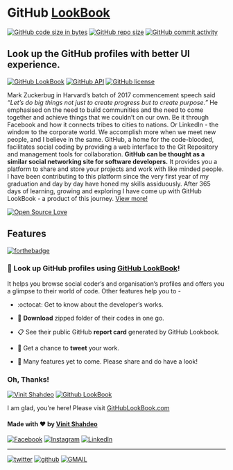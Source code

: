 # GitHub [LookBook](http://githublookbook.com/)

[![GitHub code size in bytes](https://img.shields.io/github/languages/code-size/vinitshahdeo/GitHub-LookBook.svg?logo=github&style=social)](https://github.com/vinitshahdeo/) [![GitHub repo size](https://img.shields.io/github/repo-size/vinitshahdeo/GitHub-LookBook.svg?logo=git&style=social)](https://github.com/vinitshahdeo/) [![GitHub commit activity](https://img.shields.io/github/commit-activity/y/vinitshahdeo/GitHub-LookBook.svg?logo=github&style=social)](https://github.com/vinitshahdeo/)

## Look up the GitHub profiles with better UI experience.

[![GitHub LookBook](https://img.shields.io/badge/GitHub-LookBook-blue.svg?style=flat)](http://githublookbook.com/) [![GitHub API](https://img.shields.io/badge/GitHub-API-teal.svg?style=flat)](https://developer.github.com/v3/)
[![GitHub license](https://img.shields.io/github/license/vinitshahdeo/GitHub-LookBook.svg?style=flat)](https://github.com/vinitshahdeo/GitHub-LookBook/blob/master/LICENSE)

Mark Zuckerbug in Harvard’s batch of 2017 commencement speech said *“Let’s do big things not just to create progress but to create purpose.”* He emphasised on the need to build communities and the need to come together and achieve things that we couldn’t on our own. Be it through Facebook and how it connects tribes to cities to nations. Or LinkedIn - the window to the corporate world. We accomplish more when we meet new people, and I believe in the same. GitHub, a home for the code-blooded, facilitates social coding by providing a web interface to the Git Repository and management tools for collaboration. **GitHub can be thought as a similar social networking site for software developers.** It provides you a platform to share and store your projects and work with like minded people. I have been contributing to this platform since the very first year of my graduation and day by day have honed my skills assiduously. After 365 days of learning, growing and exploring I have come up with GitHub LookBook - a product of this journey. 
[View more!](https://vinitshahdeo.github.io/GitHub-LookBook/)

[![Open Source Love](https://badges.frapsoft.com/os/v1/open-source.svg?v=103)](https://github.com/vinitshahdeo/)

## Features

[![forthebadge](https://forthebadge.com/images/badges/you-didnt-ask-for-this.svg)](http://githublookbook.com/)

### :mag_right: Look up GitHub profiles using [GitHub LookBook](http://githublookbook.com/)!

It helps you browse social coder’s and organisation’s profiles and offers you a glimpse to their world of code.
Other features help you to -

- :octocat: Get to know about the developer’s works.
 
- :file_folder: **Download** zipped folder of their codes in one go.
 
- :clipboard: See their public GitHub **report card** generated by GitHub Lookbook.
 
- :rocket: Get a chance to **tweet** your work.
 
- :construction: Many features yet to come. Please share and do have a look!

### Oh, Thanks!

[![Vinit Shahdeo](https://img.shields.io/badge/Thank-You-orange.svg?style=for-the-badge)](http://githublookbook.com/about) [![Github LookBook](https://img.shields.io/badge/GitHub-LookBook-red.svg?style=for-the-badge)](http://githublookbook.com)

I am glad, you're here! Please visit [GitHubLookBook.com](http://githublookbook.com)

#### Made with :heart: by [Vinit Shahdeo](https://www.linkedin.com/in/vinitshahdeo/)

[![Facebook](https://img.shields.io/static/v1.svg?label=follow&message=@vinit.shahdeo&color=9cf&logo=facebook&style=flat&logoColor=white&colorA=informational)](https://www.facebook.com/vinit.shahdeo)  [![Instagram](https://img.shields.io/static/v1.svg?label=follow&message=@vinitshahdeo&color=grey&logo=instagram&style=flat&logoColor=white&colorA=critical)](https://www.instagram.com/vinitshahdeo/) [![LinkedIn](https://img.shields.io/static/v1.svg?label=connect&message=@vinitshahdeo&color=success&logo=linkedin&style=flat&logoColor=white&colorA=blue)](https://www.linkedin.com/in/vinitshahdeo/)

---

[![twitter](https://img.shields.io/static/v1.svg?label=Tweet&message=@Vinit_Shahdeo&logo=twitter&style=social)](https://twitter.com/Vinit_Shahdeo) [![github](https://img.shields.io/static/v1.svg?label=Follow&message=@vinitshahdeo&logo=github&style=social)](https://www.github.com/vinitshahdeo) [![GMAIL](https://img.shields.io/static/v1.svg?label=send&message=vinitshahdeo@gmail.com&color=red&logo=gmail&style=social)](https://www.github.com/vinitshahdeo)

